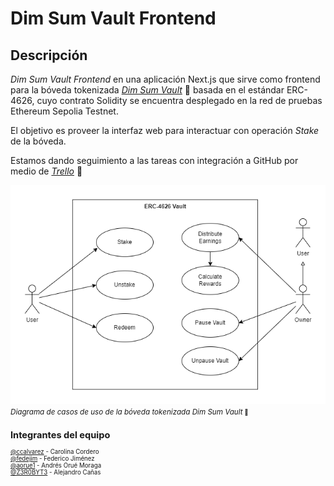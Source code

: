 # Dim Sum Vault Frontend

## Descripción

_Dim Sum Vault Frontend_ en una aplicación Next.js que sirve como frontend para la bóveda tokenizada [_Dim Sum Vault_](https://github.com/ccalvarez/dim-sum-vault) :rice: basada en el estándar ERC-4626, cuyo contrato Solidity se encuentra desplegado en la red de pruebas Ethereum Sepolia Testnet.

El objetivo es proveer la interfaz web para interactuar con operación _Stake_ de la bóveda.

Estamos dando seguimiento a las tareas con integración a GitHub por medio de [_Trello_](https://trello.com/b/oKAhGxl8/dim-sum) :bookmark_tabs:

  <!-- prettier-ignore -->

![](/resources/dim-sum-vault-use-case.drawio.png) <br>_<small>Diagrama de casos de uso de la bóveda tokenizada Dim Sum Vault<small>_ :rice:

## Integrantes del equipo

[@ccalvarez](https://github.com/ccalvarez) - Carolina Cordero\
[@fedejim](https://github.com/fedejim) - Federico Jiménez\
[@aorue1](https://github.com/aorue1) - Andrés Orué Moraga\
[@Z3R0BYT3](https://github.com/Z3R0BYT3) - Alejandro Cañas
